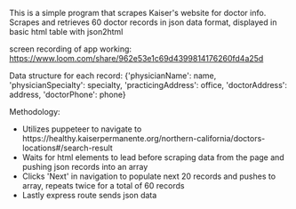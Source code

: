 This is a simple program that scrapes Kaiser's website for doctor info. Scrapes and retrieves 60 doctor records in json data format, displayed in basic html table with json2html

screen recording of app working: https://www.loom.com/share/962e53e1c69d4399814176260fd4a25d 

Data structure for each record:
{'physicianName': name,
'physicianSpecialty': specialty,
'practicingAddress': office,
'doctorAddress': address,
'doctorPhone': phone}

Methodology:

<ul>
<li>Utilizes puppeteer to navigate to https://healthy.kaiserpermanente.org/northern-california/doctors-locations#/search-result
<li>Waits for html elements to lead before scraping data from the page and pushing json records into an array
<li>Clicks 'Next' in navigation to populate next 20 records and pushes to array, repeats twice for a total of 60 records
<li>Lastly express route sends json data
</ul>
